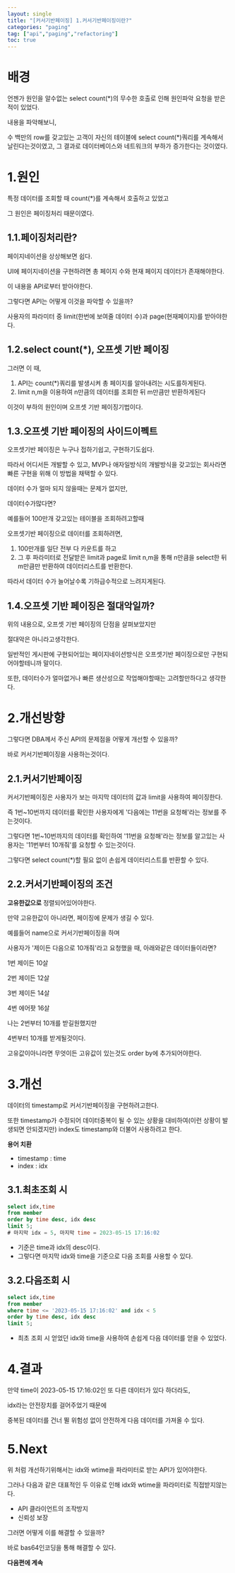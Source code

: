 ```yaml
---
layout: single
title: "[커서기반페이징] 1.커서기반페이징이란?"
categories: "paging"
tag: ["api","paging","refactoring"]
toc: true
---
```


# 배경

언젠가 원인을 알수없는 select count(\*)의 무수한 호출로 인해 원인파악 요청을 받은적이 있었다.

내용을 파악해보니,

수 백만의 row를 갖고있는 고객이 자신의 테이블에 select count(\*)쿼리를 계속해서 날린다는것이였고, 그 결과로 데이터베이스와 네트워크의 부하가 증가한다는 것이였다.

# 1.원인

특정 데이터를 조회할 때 count(\*)를 계속해서 호출하고 있었고

그 원인은 페이징처리 때문이였다.



## 1.1.페이징처리란?

페이지네이션을 상상해보면 쉽다.

UI에 페이지네이션을 구현하려면 총 페이지 수와 현재 페이지 데이터가 존재해야한다.

이 내용을 API로부터 받아야한다.

그렇다면 API는 어떻게 이것을 파악할 수 있을까?

사용자의 파라미터 중 limit(한번에 보여줄 데이터 수)과 page(현재페이지)를 받아야한다.



## 1.2.select count(\*), 오프셋 기반 페이징

그러면 이 때,

1. API는 count(\*)쿼리를 발생시켜 총 페이지를 알아내려는 시도를하게된다.
2. limit n,m을 이용하여 n만큼의 데이터를 조회한 뒤 m만큼만 반환하게된다

이것이 부하의 원인이며 오프셋 기반 페이징기법이다.



## 1.3.오프셋 기반 페이징의 사이드이펙트

오프셋기반 페이징은 누구나 접하기쉽고, 구현하기도쉽다.

따라서 어디서든 개발할 수 있고, MVP나 애자일방식의 개발방식을 갖고있는 회사라면 빠른 구현을 위해 이 방법을 채택할 수 있다.

데이터 수가 얼마 되지 않을때는 문제가 없지만,

데이터수가많다면?

예를들어 100만개 갖고있는 테이블을 조회하려고할때

오프셋기반 페이징으로 데이터를 조회하려면,

1. 100만개를 일단 전부 다 카운트를 하고
2. 그 후 파라미터로 전달받은 limit과 page로
   limit n,m을 통해 n만큼을 select한 뒤 m만큼만 반환하여 데이터리스트를 반환한다.

따라서 데이터 수가 늘어날수록 기하급수적으로 느려지게된다.



## 1.4.오프셋 기반 페이징은 절대악일까?

위의 내용으로, 오프셋 기반 페이징의 단점을 살펴보았지만

절대악은 아니라고생각한다.

일반적인 게시판에 구현되어있는 페이지네이션방식은 오프셋기반 페이징으로만 구현되어야할테니까 말이다.

또한, 데이터수가 얼마없거나 빠른 생산성으로 작업해야할때는 고려할만하다고 생각한다.

# 2.개선방향

그렇다면 DBA께서 주신 API의 문제점을 어떻게 개선할 수 있을까?

바로 커서기반페이징을 사용하는것이다.



## 2.1.커서기반페이징

커서기반페이징은 사용자가 보는 마지막 데이터의 값과 limit을 사용하여 페이징한다.

즉 1번~10번까지 데이터를 확인한 사용자에게 '다음에는 11번을 요청해'라는 정보를 주는것이다.

그렇다면 1번~10번까지의 데이터를 확인하여 '11번을 요청해'라는 정보를 알고있는 사용자는 '11번부터 10개줘'를 요청할 수 있는것이다.

그렇다면 select count(\*)할 필요 없이 손쉽게 데이터리스트를 반환할 수 있다.



## 2.2.커서기반페이징의 조건

**고유한값으로** 정렬되어있어야한다.

만약 고유한값이 아니라면, 페이징에 문제가 생길 수 있다.

예를들어 name으로 커서기반페이징을 하며

사용자가 '제이든 다음으로 10개줘'라고 요청했을 때, 아래와같은 데이터들이라면?

1번 제이든 10살

2번 제이든 12살

3번 제이든 14살

4번 에어팟 16살

나는 2번부터 10개를 받길원했지만

4번부터 10개를 받게될것이다.

고유값이아니라면 무엇이든 고유값이 있는것도 order by에 추가되어야한다.

# 3.개선

데이터의 timestamp로 커서기반페이징을 구현하려고한다.

또한 timestamp가 수정되어 데이터중복이 될 수 있는 상황을 대비하여(이런 상황이 발생되면 안되겠지만) index도 timestamp와 더불어 사용하려고 한다.



**용어 치환**

- timestamp : time
- index : idx



## 3.1.최초조회 시

```sql
select idx,time
from member
order by time desc, idx desc
limit 5; 
# 마지막 idx = 5, 마지막 time = 2023-05-15 17:16:02
```

- 기준은 time과 idx의 desc이다.
- 그렇다면 마지막 idx와 time을 기준으로 다음 조회를 사용할 수 있다.



## 3.2.다음조회 시

```sql
select idx,time
from member
where time <= '2023-05-15 17:16:02' and idx < 5
order by time desc, idx desc
limit 5;
```

- 최초 조회 시 얻었던 idx와 time을 사용하여 손쉽게 다음 데이터를 얻을 수 있었다.



# 4.결과

만약 time이 2023-05-15 17:16:02인 또 다른 데이터가 있다 하더라도,

idx라는 안전장치를 걸어주었기 때문에 

중복된 데이터를 건너 뛸 위험성 없이 안전하게 다음 데이터를 가져올 수 있다.



# 5.Next

위 처럼 개선하기위해서는 idx와 wtime을 파라미터로 받는 API가 있어야한다.

그러나 다음과 같은 대표적인 두 이유로 인해 idx와 wtime을 파라미터로 직접받지않는다.

- API 클라이언트의 조작방지
- 신뢰성 보장

그러면 어떻게 이를 해결할 수 있을까?

바로 bas64인코딩을 통해 해결할 수 있다.



**다음편에 계속**
